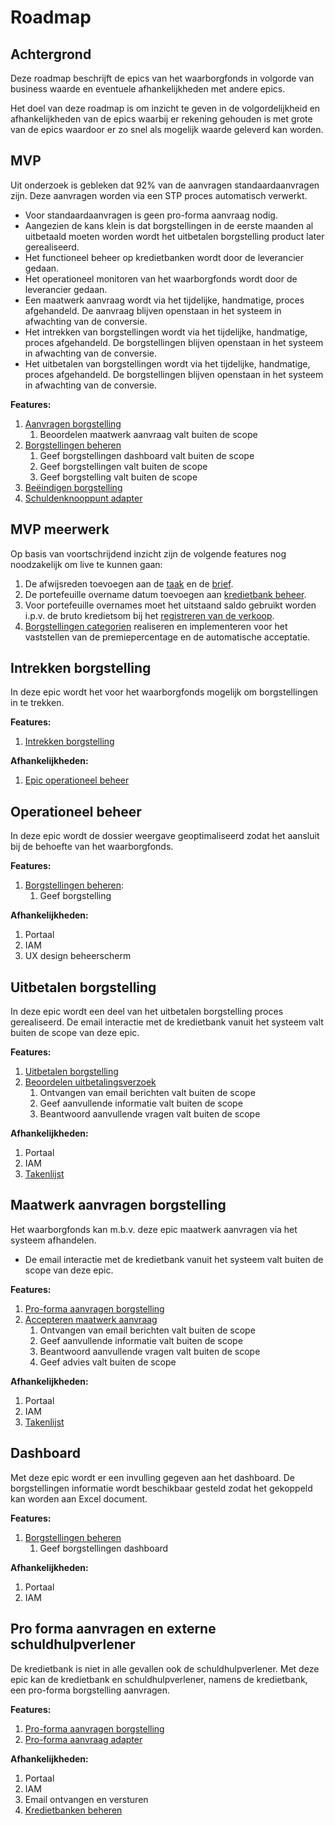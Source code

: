 # Roadmap

## Achtergrond

Deze roadmap beschrijft de epics van het waarborgfonds in volgorde van business waarde en eventuele afhankelijkheden met andere epics.

Het doel van deze roadmap is om inzicht te geven in de volgordelijkheid en afhankelijkheden van de epics waarbij er rekening gehouden is met grote van de epics waardoor er zo snel als mogelijk waarde geleverd kan worden.

## MVP

Uit onderzoek is gebleken dat 92% van de aanvragen standaardaanvragen zijn. Deze aanvragen worden via een STP proces automatisch verwerkt.

* Voor standaardaanvragen is geen pro-forma aanvraag nodig.
* Aangezien de kans klein is dat borgstellingen in de eerste maanden al uitbetaald moeten worden wordt het uitbetalen borgstelling product later gerealiseerd.
* Het functioneel beheer op kredietbanken wordt door de leverancier gedaan.
* Het operationeel monitoren van het waarborgfonds wordt door de leverancier gedaan.
* Een maatwerk aanvraag wordt via het tijdelijke, handmatige, proces afgehandeld. De aanvraag blijven openstaan in het systeem in afwachting van de conversie.
* Het intrekken van borgstellingen wordt via het tijdelijke, handmatige, proces afgehandeld. De borgstellingen blijven openstaan in het systeem in afwachting van de conversie.
* Het uitbetalen van borgstellingen wordt via het tijdelijke, handmatige, proces afgehandeld. De borgstellingen blijven openstaan in het systeem in afwachting van de conversie.

**Features:**

1. [Aanvragen borgstelling]
    1. Beoordelen maatwerk aanvraag valt buiten de scope
1. [Borgstellingen beheren]
    1. Geef borgstellingen dashboard valt buiten de scope
    1. Geef borgstellingen valt buiten de scope
    1. Geef borgstelling valt buiten de scope
1. [Beëindigen borgstelling]
1. [Schuldenknooppunt adapter]

## MVP meerwerk

Op basis van voortschrijdend inzicht zijn de volgende features nog noodzakelijk om live te kunnen gaan:

1. De afwijsreden toevoegen aan de [taak](../producten/borgstelling/aanvragen-borgstelling/accepteren-maatwerk-aanvraag/index.html#beoordeel-aanvraag) en de [brief](../producten/borgstelling/aanvragen-borgstelling/index.html#archiveer-afwijzing).
1. De portefeuille overname datum toevoegen aan [kredietbank beheer](../producten/kredietbanken-beheeren/index.html).
1. Voor portefeuille overnames moet het uitstaand saldo gebruikt worden i.p.v. de bruto kredietsom bij het [registreren van de verkoop](../producten/borgstelling/aanvragen-borgstelling/index.html#registreer-verkoop).
1. [Borgstellingen categorien](../producten/borgstelling-categorien-beheeren/index.html) realiseren en implementeren voor het vaststellen van de premiepercentage en de automatische acceptatie.

## Intrekken borgstelling

In deze epic wordt het voor het waarborgfonds mogelijk om borgstellingen in te trekken.

**Features:**

1. [Intrekken borgstelling]

**Afhankelijkheden:**

1. [Epic operationeel beheer]

## Operationeel beheer

In deze epic wordt de dossier weergave geoptimaliseerd zodat het aansluit bij de behoefte van het waarborgfonds.

**Features:**

1. [Borgstellingen beheren]:
    1. Geef borgstelling

**Afhankelijkheden:**

1. Portaal
1. IAM
1. UX design beheerscherm

## Uitbetalen borgstelling

In deze epic wordt een deel van het uitbetalen borgstelling proces gerealiseerd.
De email interactie met de kredietbank vanuit het systeem valt buiten de scope van deze epic.

**Features:**

1. [Uitbetalen borgstelling]
2. [Beoordelen uitbetalingsverzoek]
    1. Ontvangen van email berichten valt buiten de scope
    2. Geef aanvullende informatie valt buiten de scope
    3. Beantwoord aanvullende vragen valt buiten de scope

**Afhankelijkheden:**

1. Portaal
1. IAM
1. [Takenlijst]

## Maatwerk aanvragen borgstelling

Het waarborgfonds kan m.b.v. deze epic maatwerk aanvragen via het systeem afhandelen.

* De email interactie met de kredietbank vanuit het systeem valt buiten de scope van deze epic.

**Features:**

1. [Pro-forma aanvragen borgstelling]
2. [Accepteren maatwerk aanvraag]
    1. Ontvangen van email berichten valt buiten de scope
    2. Geef aanvullende informatie valt buiten de scope
    3. Beantwoord aanvullende vragen valt buiten de scope
    4. Geef advies valt buiten de scope

**Afhankelijkheden:**

1. Portaal
1. IAM
1. [Takenlijst]

## Dashboard

Met deze epic wordt er een invulling gegeven aan het dashboard. De borgstellingen informatie wordt beschikbaar gesteld zodat het gekoppeld kan worden aan Excel document.

**Features:**

1. [Borgstellingen beheren]
    1. Geef borgstellingen dashboard

**Afhankelijkheden:**

1. Portaal
1. IAM

## Pro forma aanvragen en externe schuldhulpverlener

De kredietbank is niet in alle gevallen ook de schuldhulpverlener. Met deze epic kan de kredietbank en schuldhulpverlener, namens de kredietbank, een pro-forma borgstelling aanvragen.

**Features:**

1. [Pro-forma aanvragen borgstelling]
1. [Pro-forma aanvraag adapter]

**Afhankelijkheden:**

1. Portaal
1. IAM
1. Email ontvangen en versturen
1. [Kredietbanken beheren]

[pro-forma aanvragen borgstelling]: ../producten/borgstelling/pro-forma-aanvragen-borgstelling/index.md
[aanvragen borgstelling]: ../producten/borgstelling/aanvragen-borgstelling/index.md
[accepteren maatwerk aanvraag]: ../producten/borgstelling/aanvragen-borgstelling/accepteren-maatwerk-aanvraag/index.md
[borgstellingen beheren]: ../producten/borgstelling/borgstellingen-beheren/index.md
[beëindigen borgstelling]: ../producten/borgstelling/beeindigen-borgstelling/index.md
[intrekken borgstelling]: ../producten/borgstelling/intrekken-borgstelling/index.md
[uitbetalen borgstelling]: ../producten/borgstelling/uitbetalen-borgstelling/index.md
[beoordelen uitbetalingsverzoek]: ../producten/borgstelling/uitbetalen-borgstelling/beoordelen-uitbetalingsverzoek/index.md
[borgstellingen beheren]: ../producten/borgstelling/borgstellingen-beheren/index.md
[vul borgstelling aan]: ../producten/borgstelling/borgstellingen-beheren/index.md#vul-borgstelling(en)-aan

[gebeurtenissen documentatie]: ../producten/gebeurtenissen/index.md
[kredietbanken beheren]: ../producten/kredietbanken-beheeren/index.md
[takenlijst]: ../producten/takenlijst/index.md

[schuldenknooppunt adapter]: ../adapters/schuldenknooppunt/index.md
[Pro-forma aanvraag adapter]: ../adapters/pro-forma-aanvraag-adapter/index.md

[Epic operationeel beheer]: #operationeel-beheer
[Epic maatwerk aanvragen borgstelling]: #maatwerk-aanvragen-borgstelling
[Epic uitbetalen borgstelling]: #uitbetalen-borgstelling